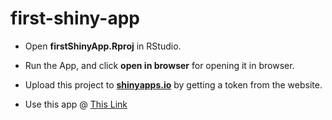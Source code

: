 # first-shiny-app
- Open **firstShinyApp.Rproj** in RStudio.

- Run the App, and click **open in browser** for opening it in browser.

- Upload this project to [**shinyapps.io**](https://shinyapps.io) by getting a token from the website.

- Use this app @ [This Link](https://abhinandan11.shinyapps.io/first-shiny-app/)

